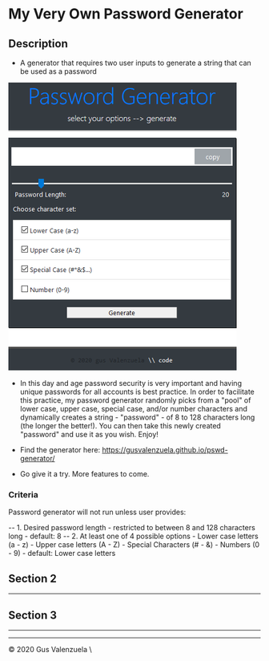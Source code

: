 # My Very Own Password Generator

## Description

- A generator that requires two user inputs to generate a string that can be used as a password

<p align="center">

![Main screenshot of app](/screenshot.PNG)

</p>


- In this day and age password security is very important and having unique passwords for all accounts is best practice. In order to facilitate this practice, my password generator randomly picks from a "pool" of lower case, upper case, special case, and/or number characters and dynamically creates a string - "password" - of 8 to 128 characters long (the longer the better!). You can then take this newly created "password" and use it as you wish. Enjoy!

- Find the generator here: https://gusvalenzuela.github.io/pswd-generator/

- Go give it a try. More features to come.


### Criteria

Password generator will not run unless user provides:

-- 1. Desired password length 
    - restricted to between 8 and 128 characters long
    - default: 8
-- 2. At least one of 4 possible options
    - Lower case letters (a - z)
    - Upper case letters (A - Z)
    - Special Characters (# - &)
    - Numbers (0 - 9)
    - default: Lower case letters

## Section 2

- - -

## Section 3

- - -


- - -
© 2020 Gus Valenzuela \\ 
